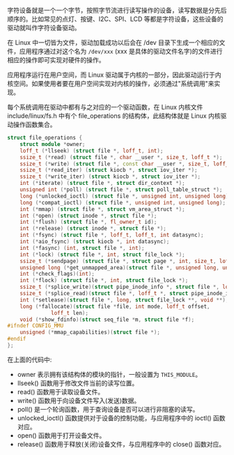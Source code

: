 
字符设备就是一个一个字节，按照字节流进行读写操作的设备，读写数据是分先后顺序的。比如常见的点灯、按键、I2C、SPI、LCD 等都是字符设备，这些设备的驱动就叫作字符设备驱动。

在 Linux 中一切皆为文件，驱动加载成功以后会在 /dev 目录下生成一个相应的文件，应用程序通过对这个名为 `/dev/xxx` (xxx 是具体的驱动文件名字)的文件进行相应的操作即可实现对硬件的操作。

应用程序运行在用户空间，而 Linux 驱动属于内核的一部分，因此驱动运行于内核空间。如果使用者要在用户空间实现对内核的操作，必须通过"系统调用"来实现。

每个系统调用在驱动中都有与之对应的一个驱动函数，在 Linux 内核文件 include/linux/fs.h 中有个 file_operations 的结构体，此结构体就是 Linux 内核驱动操作函数集合。
```c++
struct file_operations {
	struct module *owner;
	loff_t (*llseek) (struct file *, loff_t, int);
	ssize_t (*read) (struct file *, char __user *, size_t, loff_t *);
	ssize_t (*write) (struct file *, const char __user *, size_t, loff_t *);
	ssize_t (*read_iter) (struct kiocb *, struct iov_iter *);
	ssize_t (*write_iter) (struct kiocb *, struct iov_iter *);
	int (*iterate) (struct file *, struct dir_context *);
	unsigned int (*poll) (struct file *, struct poll_table_struct *);
	long (*unlocked_ioctl) (struct file *, unsigned int, unsigned long);
	long (*compat_ioctl) (struct file *, unsigned int, unsigned long);
	int (*mmap) (struct file *, struct vm_area_struct *);
	int (*open) (struct inode *, struct file *);
	int (*flush) (struct file *, fl_owner_t id);
	int (*release) (struct inode *, struct file *);
	int (*fsync) (struct file *, loff_t, loff_t, int datasync);
	int (*aio_fsync) (struct kiocb *, int datasync);
	int (*fasync) (int, struct file *, int);
	int (*lock) (struct file *, int, struct file_lock *);
	ssize_t (*sendpage) (struct file *, struct page *, int, size_t, loff_t *, int);
	unsigned long (*get_unmapped_area)(struct file *, unsigned long, unsigned long, unsigned long, unsigned long);
	int (*check_flags)(int);
	int (*flock) (struct file *, int, struct file_lock *);
	ssize_t (*splice_write)(struct pipe_inode_info *, struct file *, loff_t *, size_t, unsigned int);
	ssize_t (*splice_read)(struct file *, loff_t *, struct pipe_inode_info *, size_t, unsigned int);
	int (*setlease)(struct file *, long, struct file_lock **, void **);
	long (*fallocate)(struct file *file, int mode, loff_t offset,
			  loff_t len);
	void (*show_fdinfo)(struct seq_file *m, struct file *f);
#ifndef CONFIG_MMU
	unsigned (*mmap_capabilities)(struct file *);
#endif
};
```
在上面的代码中:
- owner 表示拥有该结构体的模块的指针，一般设置为 `THIS_MODULE`。
- llseek() 函数用于修改文件当前的读写位置。
- read() 函数用于读取设备文件。
- write() 函数用于向设备文件写入(发送)数据。
- poll() 是一个轮询函数，用于查询设备是否可以进行非阻塞的读写。
- unlocked_ioctl() 函数提供对于设备的控制功能，与应用程序中的 ioctl() 函数对应。
- open() 函数用于打开设备文件。
- release() 函数用于释放(关闭)设备文件，与应用程序中的 close() 函数对应。
